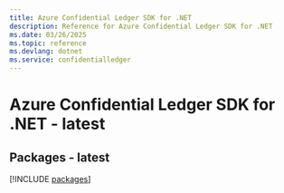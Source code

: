 ```yaml
---
title: Azure Confidential Ledger SDK for .NET
description: Reference for Azure Confidential Ledger SDK for .NET
ms.date: 03/26/2025
ms.topic: reference
ms.devlang: dotnet
ms.service: confidentialledger
---
```

# Azure Confidential Ledger SDK for .NET - latest
## Packages - latest
[!INCLUDE [packages](confidential-ledger-index.md)]